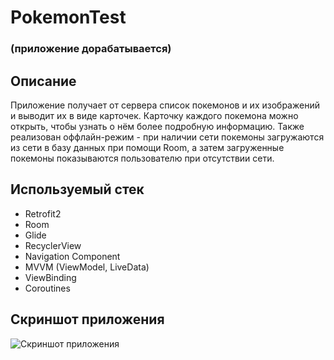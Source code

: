 # PokemonTest
### (приложение дорабатывается)
## Описание
Приложение получает от сервера список покемонов и их изображений и выводит их в виде карточек. Карточку каждого покемона можно открыть, чтобы узнать о нём более подробную информацию. Также реализован оффлайн-режим - при наличии сети покемоны загружаются из сети в базу данных при помощи Room, а затем загруженные покемоны показываются пользователю при отсутствии сети.

## Используемый стек
*   Retrofit2
*   Room
*   Glide
*   RecyclerView
*   Navigation Component
*   MVVM (ViewModel, LiveData)
*   ViewBinding
*   Coroutines

## Скриншот приложения

![Скриншот приложения]()
